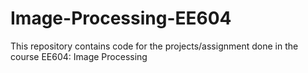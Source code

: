 # Image-Processing-EE604
This repository contains code for the projects/assignment done in the course EE604: Image Processing
